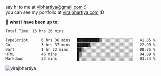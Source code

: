 say hi to me at [vlbhartiya@gmail.com](mailto:vlbhartiya@gmail.com) :)<br/>
you can see my portfolio at [virajbhartiya.com](https://virajbhartiya.com) :D<br/>


🚀 **what i have been up to:**

<!--START_SECTION:waka-->

```txt
Total Time: 15 hrs 26 mins

TypeScript      6 hrs 36 mins   ██████████▒░░░░░░░░░░░░░░   41.85 %
Go              3 hrs 37 mins   █████▓░░░░░░░░░░░░░░░░░░░   22.99 %
Dart            1 hr 22 mins    ██▒░░░░░░░░░░░░░░░░░░░░░░   08.75 %
HTML            46 mins         █▒░░░░░░░░░░░░░░░░░░░░░░░   04.89 %
Markdown        33 mins         █░░░░░░░░░░░░░░░░░░░░░░░░   03.54 %
```

<!--END_SECTION:waka-->

<p align="left"> <img src="https://komarev.com/ghpvc/?username=virajbhartiya&color=blue" alt="virajbhartiya" /> </p>
